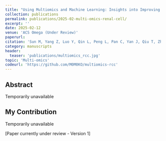```yaml
---
title: "Using Multiomics and Machine Learning: Insights into Improving the Outcomes of Clear Cell Renal Cell Carcinoma via SRD5A3-AS1/hsa-let-7e-5p/RRM2 Axis"
collection: publications
permalink: publications/2025-02-multi-omics-renal-cell/
excerpt: ''
date: 2025-02-12
venue: 'ACS Omega (Under Review)'
paperurl: 
citation: 'Sun M, Yang Z, Luo Y, Qin L, Peng L, Pan C, Yan J, Qiu T, Zhang Y. (Submitted 2024). &quot;Using Multiomics and Machine Learning: Insights into Improving the Outcomes of Clear Cell Renal Cell Carcinoma via SRD5A3-AS1/hsa-let-7e-5p/RRM2 Axis.&quot; <i>ACS Omega</i>.'
category: manuscripts
header:
  teaser: 'publications/multiomics_rcc.jpg'
topic: 'Multi-omics'
codeurl: 'https://github.com/M0M0KO/multiomics-rcc'
---
```


## Abstract

Temporarily unavailable

## My Contribution

Temporarily unavailable

[Paper currently under review - Version 1] 